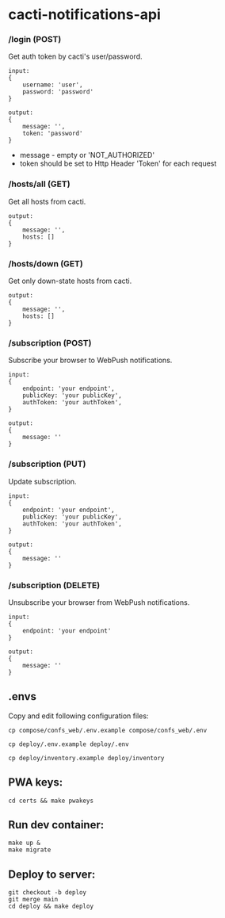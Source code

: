 # cacti-notifications-api

### /login (POST)
Get auth token by cacti's user/password.
```
input:
{
    username: 'user',
    password: 'password'
}

output:
{
    message: '', 
    token: 'password'
}
```
- message - empty or 'NOT_AUTHORIZED'
- token should be set to Http Header  'Token' for each request

### /hosts/all (GET)
Get all hosts from cacti.
```
output:
{
    message: '', 
    hosts: []
}
```
### /hosts/down (GET)
Get only down-state hosts from cacti.
```
output:
{
    message: '', 
    hosts: []
}
```
### /subscription (POST)
Subscribe your browser to WebPush notifications.
```
input:
{
    endpoint: 'your endpoint',
    publicKey: 'your publicKey',
    authToken: 'your authToken',
}

output:
{
    message: ''
}
```
### /subscription (PUT)
Update subscription.
```
input:
{
    endpoint: 'your endpoint',
    publicKey: 'your publicKey',
    authToken: 'your authToken',
}

output:
{
    message: ''
}
```
### /subscription (DELETE)
Unsubscribe your browser from WebPush notifications.
```
input:
{
    endpoint: 'your endpoint'
}

output:
{
    message: ''
}
```
## .envs
Copy and edit following configuration files:
```
cp compose/confs_web/.env.example compose/confs_web/.env

cp deploy/.env.example deploy/.env

cp deploy/inventory.example deploy/inventory
```

## PWA keys:
```
cd certs && make pwakeys
```
## Run dev container:
```
make up &
make migrate 
```
## Deploy to server:
```
git checkout -b deploy
git merge main
cd deploy && make deploy
```
